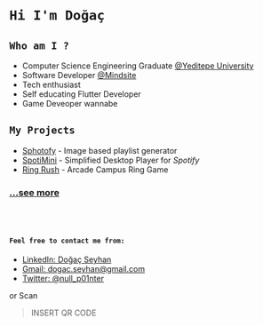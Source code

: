 # ```Hi I'm Doğaç```

## ```Who am I ?```

* Computer Science Engineering Graduate [@Yeditepe University](https://eng.yeditepe.edu.tr/en/computer-engineering-department)
* Software Developer [@Mindsite](https://www.themindsite.com)
* Tech enthusiast
* Self educating Flutter Developer
* Game Deveoper wannabe

## ```My Projects```

* [Sphotofy](https://github.com/null-p01ntr?tab=repositories) - Image based playlist generator
* [SpotiMini](https://github.com/null-p01ntr?tab=repositories) - Simplified Desktop Player for _Spotify_
* [Ring Rush](https://github.com/null-p01ntr?tab=repositories) - Arcade Campus Ring Game

### [...see more](https://github.com/null-p01ntr?tab=repositories)

</br>
</br>

#### ```Feel free to contact me from:```

* [LinkedIn: Doğaç Seyhan](linkedin.com/in/dogacseyhan/)
* [Gmail: dogac.seyhan@gmail.com](mailto:dogac.seyhan@gmail.com)
* [Twitter: @null_p01nter](https://twitter.com/null_p01nter)

or Scan

>INSERT QR CODE
